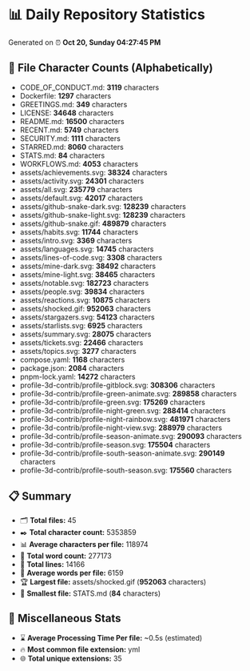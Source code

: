 # 📊 Daily Repository Statistics
Generated on ⏰ **Oct 20, Sunday 04:27:45 PM**

## 📂 File Character Counts (Alphabetically)
- CODE_OF_CONDUCT.md: **3119** characters
- Dockerfile: **1297** characters
- GREETINGS.md: **349** characters
- LICENSE: **34648** characters
- README.md: **16500** characters
- RECENT.md: **5749** characters
- SECURITY.md: **1111** characters
- STARRED.md: **8060** characters
- STATS.md: **84** characters
- WORKFLOWS.md: **4053** characters
- assets/achievements.svg: **38324** characters
- assets/activity.svg: **24301** characters
- assets/all.svg: **235779** characters
- assets/default.svg: **42017** characters
- assets/github-snake-dark.svg: **128239** characters
- assets/github-snake-light.svg: **128239** characters
- assets/github-snake.gif: **489879** characters
- assets/habits.svg: **11744** characters
- assets/intro.svg: **3369** characters
- assets/languages.svg: **14745** characters
- assets/lines-of-code.svg: **3308** characters
- assets/mine-dark.svg: **38492** characters
- assets/mine-light.svg: **38465** characters
- assets/notable.svg: **182723** characters
- assets/people.svg: **39834** characters
- assets/reactions.svg: **10875** characters
- assets/shocked.gif: **952063** characters
- assets/stargazers.svg: **54123** characters
- assets/starlists.svg: **6925** characters
- assets/summary.svg: **28075** characters
- assets/tickets.svg: **22466** characters
- assets/topics.svg: **3277** characters
- compose.yaml: **1168** characters
- package.json: **2084** characters
- pnpm-lock.yaml: **14272** characters
- profile-3d-contrib/profile-gitblock.svg: **308306** characters
- profile-3d-contrib/profile-green-animate.svg: **289858** characters
- profile-3d-contrib/profile-green.svg: **175269** characters
- profile-3d-contrib/profile-night-green.svg: **288414** characters
- profile-3d-contrib/profile-night-rainbow.svg: **481971** characters
- profile-3d-contrib/profile-night-view.svg: **288979** characters
- profile-3d-contrib/profile-season-animate.svg: **290093** characters
- profile-3d-contrib/profile-season.svg: **175504** characters
- profile-3d-contrib/profile-south-season-animate.svg: **290149** characters
- profile-3d-contrib/profile-south-season.svg: **175560** characters

## 📋 Summary
- 🗂️ **Total files:** 45
- ✒️ **Total character count:** 5353859
- 📊 **Average characters per file:** 118974
- 📝 **Total word count:** 277173
- 🧾 **Total lines:** 14166
- 📐 **Average words per file:** 6159
- 🏆 **Largest file:** assets/shocked.gif (**952063** characters)
- 🥉 **Smallest file:** STATS.md (**84** characters)

## 🌟 Miscellaneous Stats
- ⌛ **Average Processing Time Per file:** ~0.5s (estimated)
- 🔥 **Most common file extension:** yml
- 🌐 **Total unique extensions:** 35
